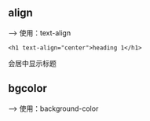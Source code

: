 ## align

--> 使用：text-align

`<h1 text-align="center">heading 1</h1>`

会居中显示标题

## bgcolor

--> 使用：background-color

